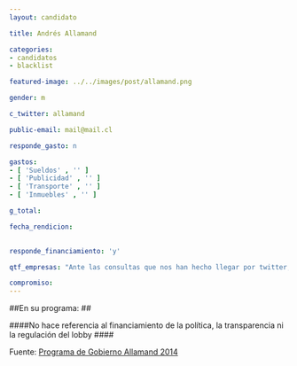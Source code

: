 ```yaml
---
layout: candidato

title: Andrés Allamand

categories: 
- candidatos
- blacklist

featured-image: ../../images/post/allamand.png

gender: m

c_twitter: allamand

public-email: mail@mail.cl

responde_gasto: n

gastos:
- [ 'Sueldos' , '' ]
- [ 'Publicidad' , '' ]
- [ 'Transporte' , '' ]
- [ 'Inmuebles' , '' ]

g_total:

fecha_rendicion:

 
responde_financiamiento: 'y'

qtf_empresas: "Ante las consultas que nos han hecho llegar por twitter, la respuesta sobre el tópico específico es la siguiente: Tal como mandata la Ley sobre Transparencia, Límite y Control del Gasto Electoral, rendiremos las cuentas correspondientes ante el Servel de los ingresos y gastos de campaña, al término de la elección."

compromiso:
---
```


##En su programa: ##

####No hace referencia al financiamiento de la política, la transparencia ni la regulación del lobby ####

Fuente: <a href="http://www.proyectoallamand.cl/wp-content/uploads/2013/06/4_ejes_16_propuestas.pdf" target='_blank'>Programa de Gobierno Allamand 2014</a><!-- [Programa de Gobierno Allamand 2014][prog] --> 



[prog]:http://www.proyectoallamand.cl/wp-content/uploads/2013/06/4_ejes_16_propuestas.pdf
